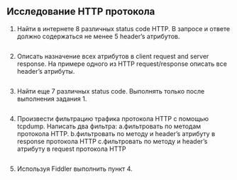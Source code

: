 ## Исследование HTTP протокола 
1) Найти в интернете 8 различных status code HTTP. В запросе и ответе должно содержаться не менее 5 header’s атрибутов. 
```

```
2) Описать назначение всех атрибутов в client request and server response. На примере одного из HTTP request/response описать все header’s атрибуты. 
```

```
3) Найти еще 7 различных status code. Выполнять только после выполнения задания 1. 
```

```
4) Произвести фильтрацию трафика протокола HTTP с помощью tcpdump. Написать два фильтра: a.фильтровать по методам протокола HTTP.  b.фильтровать по методу и header’s атрибуту в response протокола HTTP c.фильтровать по методу и header’s атрибуту в request протокола HTTP 
```

```
5) Используя Fiddler выполнить пункт 4. 
```

```
